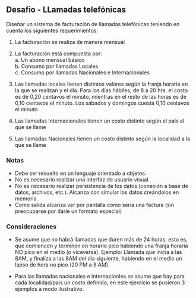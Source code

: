 ## Desafio - LLamadas telefónicas

Diseñar un sistema de facturación de llamadas telefónicas teniendo en cuenta los siguientes requerimientos:

1. La facturación se realiza de manera mensual

2. La facturación está compuesta por:  
    a. Un abono mensual básico  
    b. Consumo por llamadas Locales  
    c. Consumo por llamadas Nacionales e Internacionales

3. Las llamadas locales tienen distintos valores según la franja horaria en la que se realizan y el día. Para los días hábiles, de 8 a 20 hrs. el costo es de 0,20 centavos el minuto, mientras en el resto de las horas es de 0,10 centavos el minuto. Los sábados y domingos cuesta 0,10 centavos el minuto

4. Las llamadas Internacionales tienen un costo distinto según el país al que se llame

5. Las llamadas Nacionales tienen un costo distinto según la localidad a la que se llame

### Notas

- Debe ser resuelto en un lenguaje orientado a objetos.
- No es necesario realizar una interfaz de usuario visual.
- No es necesario realizar persistencia de los datos (conexión a base de datos, archivos, etc.). Alcanza con simular los datos creándolos en memoria.
- Como salida alcanza ver por pantalla como sería una factura (sin preocuparse por darle un formato especial)

### Consideraciones

- Se asume que no habrá llamadas que duren más de 24 horas, esto es,  que comiencen y terminen en horario pico habiendo una franja horaria NO pico en el medio (o viceversa). Ejemplo: Llamada que inicia a las 8AM, y finaliza a las 8AM del día siguiente, habiendo en el medio un lapso de hora no pico (20 PM a 8 AM).

- Para las llamadas nacionales e internacionles se asume que hay para cada localidad/pais un costo definido, en este ejercicio se pusieron 3 ejemplos a modo ilustrativo. 


